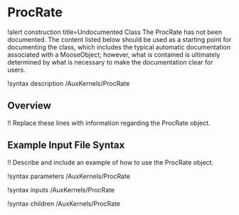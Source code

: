 # ProcRate

!alert construction title=Undocumented Class
The ProcRate has not been documented. The content listed below should be used as a starting point for
documenting the class, which includes the typical automatic documentation associated with a
MooseObject; however, what is contained is ultimately determined by what is necessary to make the
documentation clear for users.

!syntax description /AuxKernels/ProcRate

## Overview

!! Replace these lines with information regarding the ProcRate object.

## Example Input File Syntax

!! Describe and include an example of how to use the ProcRate object.

!syntax parameters /AuxKernels/ProcRate

!syntax inputs /AuxKernels/ProcRate

!syntax children /AuxKernels/ProcRate
